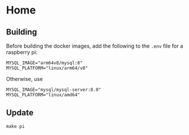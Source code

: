 # Home

## Building

Before building the docker images, add the following to the `.env` file for a raspberry pi:

```dotenv
MYSQL_IMAGE="arm64v8/mysql:8"
MYSQL_PLATFORM="linux/arm64/v8"
```

Otherwise, use

```dotenv
MYSQL_IMAGE="mysql/mysql-server:8.0"
MYSQL_PLATFORM="linux/amd64"
```

## Update

````shell
make pi
````
